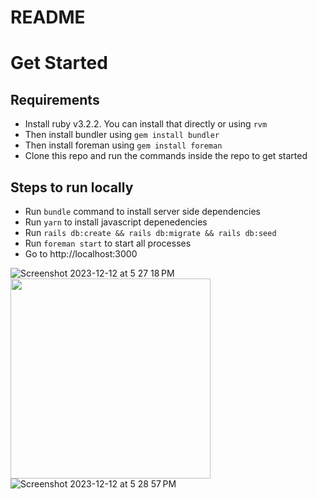 # README

# Get Started

## Requirements
* Install ruby v3.2.2. You can install that directly or using `rvm`
* Then install bundler using `gem install bundler`
* Then install foreman using `gem install foreman`
* Clone this repo and run the commands inside the repo to get started

## Steps to run locally
* Run `bundle` command to install server side dependencies
* Run `yarn` to install javascript depenedencies
* Run `rails db:create && rails db:migrate && rails db:seed`
* Run `foreman start` to start all processes
* Go to http://localhost:3000


![Screenshot 2023-12-12 at 5 27 18 PM](https://github.com/ankurp/OnDemandVideoVisit/assets/498669/7938d96a-0f05-4071-835b-d60c0d0e4f98)
<img src="https://github.com/ankurp/OnDemandVideoVisit/assets/498669/368db789-d05d-4bb6-a155-2820be21c6b0" width="320" />
![Screenshot 2023-12-12 at 5 28 57 PM](https://github.com/ankurp/OnDemandVideoVisit/assets/498669/10e0f47c-6bc7-46df-8f39-4a007fe06068)
